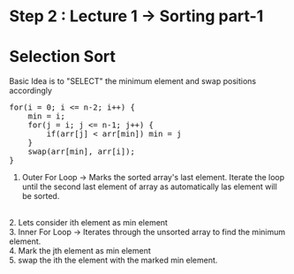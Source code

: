# Step 2 : Lecture 1 -> Sorting part-1

# Selection Sort
Basic Idea is to "SELECT" the minimum element and swap positions accordingly
<pre>
for(i = 0; i <= n-2; i++) {
    min = i; 
    for(j = i; j <= n-1; j++) {
        if(arr[j] < arr[min]) min = j
    }
    swap(arr[min], arr[i]);
}
</pre>

1. Outer For Loop -> Marks the sorted array's last element. Iterate the loop until the second last element of array as automatically las element will be sorted.
<br>
2. Lets consider ith element as min element
<br>
3. Inner For Loop -> Iterates through the unsorted array to find the minimum element.
<br>
4. Mark the jth element as min element
<br>
5. swap the ith the element with the marked min element.